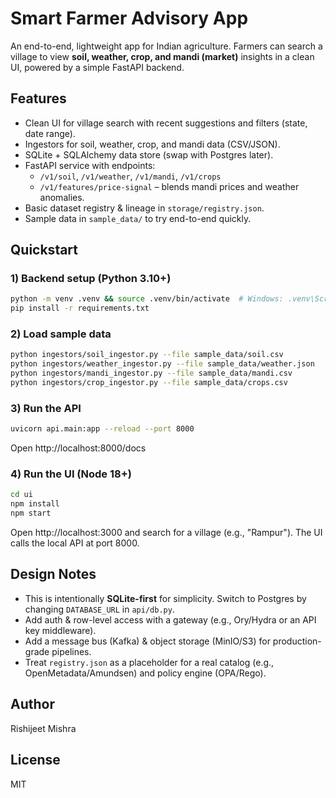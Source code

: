 # Smart Farmer Advisory App

An end-to-end, lightweight app for Indian agriculture. Farmers can search a village to view **soil, weather, crop, and mandi (market)** insights in a clean UI, powered by a simple FastAPI backend.

## Features
- Clean UI for village search with recent suggestions and filters (state, date range).
- Ingestors for soil, weather, crop, and mandi data (CSV/JSON).
- SQLite + SQLAlchemy data store (swap with Postgres later).
- FastAPI service with endpoints:
  - `/v1/soil`, `/v1/weather`, `/v1/mandi`, `/v1/crops`
  - `/v1/features/price-signal` – blends mandi prices and weather anomalies.
- Basic dataset registry & lineage in `storage/registry.json`.
- Sample data in `sample_data/` to try end-to-end quickly.

## Quickstart

### 1) Backend setup (Python 3.10+)
```bash
python -m venv .venv && source .venv/bin/activate  # Windows: .venv\Scripts\activate
pip install -r requirements.txt
```

### 2) Load sample data
```bash
python ingestors/soil_ingestor.py --file sample_data/soil.csv
python ingestors/weather_ingestor.py --file sample_data/weather.json
python ingestors/mandi_ingestor.py --file sample_data/mandi.csv
python ingestors/crop_ingestor.py --file sample_data/crops.csv
```

### 3) Run the API
```bash
uvicorn api.main:app --reload --port 8000
```

Open http://localhost:8000/docs

### 4) Run the UI (Node 18+)
```bash
cd ui
npm install
npm start
```

Open http://localhost:3000 and search for a village (e.g., "Rampur"). The UI calls the local API at port 8000.

## Design Notes
- This is intentionally **SQLite-first** for simplicity. Switch to Postgres by changing `DATABASE_URL` in `api/db.py`.
- Add auth & row-level access with a gateway (e.g., Ory/Hydra or an API key middleware).
- Add a message bus (Kafka) & object storage (MinIO/S3) for production-grade pipelines.
- Treat `registry.json` as a placeholder for a real catalog (e.g., OpenMetadata/Amundsen) and policy engine (OPA/Rego).

## Author
Rishijeet Mishra

## License
MIT

